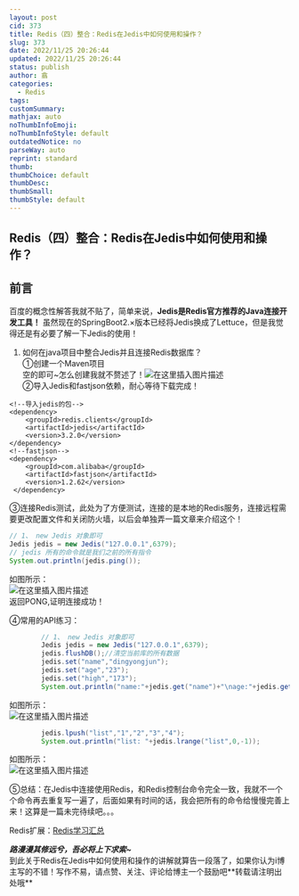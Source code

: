 ```yaml
---
layout: post
cid: 373
title: Redis（四）整合：Redis在Jedis中如何使用和操作？
slug: 373
date: 2022/11/25 20:26:44
updated: 2022/11/25 20:26:44
status: publish
author: 翕
categories: 
  - Redis
tags: 
customSummary: 
mathjax: auto
noThumbInfoEmoji: 
noThumbInfoStyle: default
outdatedNotice: no
parseWay: auto
reprint: standard
thumb: 
thumbChoice: default
thumbDesc: 
thumbSmall: 
thumbStyle: default
---
```



## Redis（四）整合：Redis在Jedis中如何使用和操作？

## 前言

百度的概念性解答我就不贴了，简单来说，**Jedis是Redis官方推荐的Java连接开发工具！** 虽然现在的SpringBoot2.×版本已经将Jedis换成了Lettuce，但是我觉得还是有必要了解一下Jedis的使用！

1.  如何在java项目中整合Jedis并且连接Redis数据库？  
    ①创建一个Maven项目  
    空的即可~怎么创建我就不赘述了！![在这里插入图片描述](https://img-blog.csdnimg.cn/20210120215705544.png?x-oss-process=image/watermark,type_ZmFuZ3poZW5naGVpdGk,shadow_10,text_aHR0cHM6Ly9ibG9nLmNzZG4ubmV0L3dlaXhpbl80MzgyOTQ0Mw==,size_16,color_FFFFFF,t_70)  
    ②导入Jedis和fastjson依赖，耐心等待下载完成！

```auto
<!--导入jedis的包-->
<dependency>
    <groupId>redis.clients</groupId>
    <artifactId>jedis</artifactId>
    <version>3.2.0</version>
</dependency> 
<!--fastjson-->
<dependency>
    <groupId>com.alibaba</groupId>
    <artifactId>fastjson</artifactId>
    <version>1.2.62</version>
 </dependency>
```

③连接Redis测试，此处为了方便测试，连接的是本地的Redis服务，连接远程需要更改配置文件和关闭防火墙，以后会单独弄一篇文章来介绍这个！

```java
// 1、 new Jedis 对象即可
Jedis jedis = new Jedis("127.0.0.1",6379);
// jedis 所有的命令就是我们之前的所有指令
System.out.println(jedis.ping());
```

如图所示：  
![在这里插入图片描述](https://img-blog.csdnimg.cn/20210120223021388.png?x-oss-process=image/watermark,type_ZmFuZ3poZW5naGVpdGk,shadow_10,text_aHR0cHM6Ly9ibG9nLmNzZG4ubmV0L3dlaXhpbl80MzgyOTQ0Mw==,size_16,color_FFFFFF,t_70)  
返回PONG,证明连接成功！

④常用的API练习：

```java
 		// 1、 new Jedis 对象即可
        Jedis jedis = new Jedis("127.0.0.1",6379);
        jedis.flushDB();//清空当前库的所有数据
        jedis.set("name","dingyongjun");
        jedis.set("age","23");
        jedis.set("high","173");
        System.out.println("name:"+jedis.get("name")+"\nage:"+jedis.get("age")+"\nhigh"+jedis.get("high"));
```

如图所示：  
![在这里插入图片描述](https://img-blog.csdnimg.cn/20210120223918886.png)

```java
		jedis.lpush("list","1","2","3","4");
        System.out.println("list: "+jedis.lrange("list",0,-1));
```

如图所示：  
![在这里插入图片描述](https://img-blog.csdnimg.cn/20210120224445882.png?x-oss-process=image/watermark,type_ZmFuZ3poZW5naGVpdGk,shadow_10,text_aHR0cHM6Ly9ibG9nLmNzZG4ubmV0L3dlaXhpbl80MzgyOTQ0Mw==,size_16,color_FFFFFF,t_70)

⑤总结：在Jedis中连接使用Redis，和Redis控制台命令完全一致，我就不一个个命令再去重复写一遍了，后面如果有时间的话，我会把所有的命令给慢慢完善上来！这算是一篇未完待续吧。。。

Redis扩展：[Redis学习汇总](https://blog.csdn.net/weixin_43829443/article/details/112839985)

***路漫漫其修远兮，吾必将上下求索~***  
到此关于Redis在Jedis中如何使用和操作的讲解就算告一段落了，如果你认为i博主写的不错！写作不易，请点赞、关注、评论给博主一个鼓励吧\*\*转载请注明出处哦\*\*
